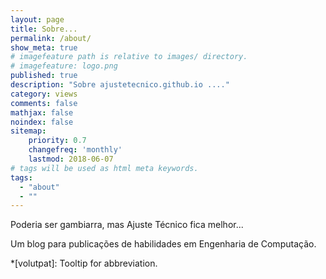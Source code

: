```yaml
---
layout: page
title: Sobre...
permalink: /about/
show_meta: true
# imagefeature path is relative to images/ directory.
# imagefeature: logo.png
published: true
description: "Sobre ajustetecnico.github.io ...."
category: views
comments: false
mathjax: false
noindex: false
sitemap:
    priority: 0.7
    changefreq: 'monthly'
    lastmod: 2018-06-07
# tags will be used as html meta keywords.    
tags:
  - "about"
  - ""
---
```


Poderia ser gambiarra, mas Ajuste Técnico fica melhor...

Um blog para publicações de habilidades em Engenharia de Computação.

*[volutpat]: Tooltip for abbreviation.

